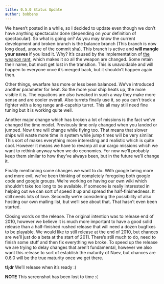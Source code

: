 ```yaml
---
title: 0.5.0 Status Update
author: bobbens
---
```


We haven’t posted in a while, so I decided to update even though we don’t have anything spectacular done (depending on your definition of spectacular). So what is going on? As you may know the current development and broken branch is the balance branch (This branch is now long dead, unsure of the commit sha). This branch is active and **will mangle your saves** if you load it. Why? It’s caused by the implementation of [the weapon rant](https://groups.google.com/d/topic/naev/NAofWIqhsQ4), which makes it so all the weapon are changed. Some retain their name, but most get lost in the transition. This is unavoidable and will happen to everyone once it’s merged back, but it shouldn’t happen again then.

Other things, ewarfare has more or less been balanced. We’ve introduced another parameter for heat. So the more your ship heats up, the more visible it is. The equations are also tweaked in such a way they make more sense and are cooler overall. Also turrets finally use it, so you can’t track a fighter with a long range anti-capship turret. This all may still need fine tuning but it is working quite well.

Another major change which has broken a lot of missions is the fact we’ve changed the time model. Previously time only changed when you landed or jumped. Now time will change while flying too. That means that slower ships will waste more time in system while jump times will be very similar. This sort of makes everything more interesting and realistic which is quite cool. However it means we have to revamp all our cargo missions which we want to rethink anyway when we do economics. For now we’ll probably keep them similar to how they’ve always been, but in the future we’ll change it.

Finally mentioning some changes we want to do. With google being more and more evil, we’ve been thinking of completely foregoing both google code and google groups. We’re working on having our own wiki which shouldn’t take too long to be available. If someone is really interested in helping out we can sort of speed it up and spread the half-finishedness. It still needs lots of love. Secondly we’re considering the possibility of also hosting our own mailing list, but we’ll see about that. That hasn’t even been started.

Closing words on the release. The original intention was to release end of 2010, however we believe it is much more important to have a good solid release than a half-finished rushed release that will need a dozen bugfixes to be playable. We would like to still release at the end of 2010, but chances are we’ll just do a beta at the start of 2011. There’s still much to do, need to finish some stuff and then fix everything we broke. To speed up the release we are trying to delay changes that aren’t fundamental, however we also want this release to sort of establish the maturity of Naev, but chances are 0.6.0 will be the true maturity once we get there.

**tl;dr** We’ll release when it’s ready :)

**NOTE** This screenshot has been lost to time :(